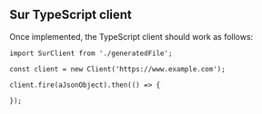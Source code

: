 ## Sur TypeScript client

Once implemented, the TypeScript client should work as follows:

```
import SurClient from './generatedFile';

const client = new Client('https://www.example.com');

client.fire(aJsonObject).then(() => {

});

```
